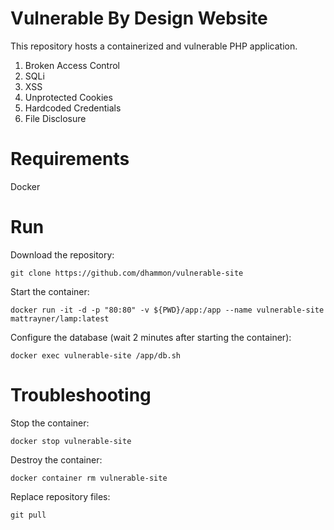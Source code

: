 # Vulnerable By Design Website
This repository hosts a containerized and vulnerable PHP application. 
1. Broken Access Control
2. SQLi
4. XSS
5. Unprotected Cookies
6. Hardcoded Credentials
7. File Disclosure


# Requirements
Docker


# Run
Download the repository:

`git clone https://github.com/dhammon/vulnerable-site`

Start the container:

`docker run -it -d -p "80:80" -v ${PWD}/app:/app --name vulnerable-site mattrayner/lamp:latest`

Configure the database (wait 2 minutes after starting the container):

`docker exec vulnerable-site /app/db.sh`


# Troubleshooting
Stop the container:

`docker stop vulnerable-site`

Destroy the container:

`docker container rm vulnerable-site`

Replace repository files:

`git pull`